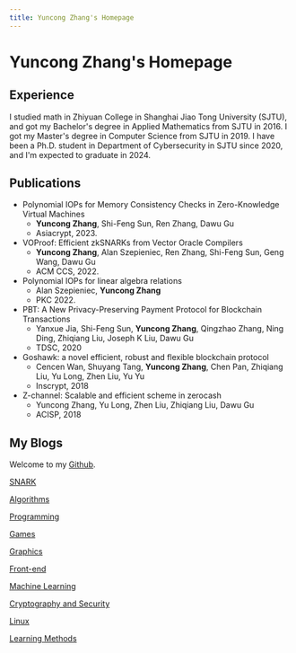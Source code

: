 ```yaml
---
title: Yuncong Zhang's Homepage
---
```


# Yuncong Zhang's Homepage

## Experience

I studied math in Zhiyuan College in Shanghai Jiao Tong University (SJTU), and got my Bachelor's degree in Applied Mathematics from SJTU in 2016.
I got my Master's degree in Computer Science from SJTU in 2019.
I have been a Ph.D. student in Department of Cybersecurity in SJTU since 2020, and I'm expected to graduate in 2024.

## Publications

- Polynomial IOPs for Memory Consistency Checks in Zero-Knowledge Virtual Machines
    - **Yuncong Zhang**, Shi-Feng Sun, Ren Zhang, Dawu Gu
    - Asiacrypt, 2023.
- VOProof: Efficient zkSNARKs from Vector Oracle Compilers
    - **Yuncong Zhang**, Alan Szepieniec, Ren Zhang, Shi-Feng Sun, Geng Wang, Dawu Gu
    - ACM CCS, 2022.
- Polynomial IOPs for linear algebra relations
    - Alan Szepieniec, **Yuncong Zhang**
    - PKC 2022.
- PBT: A New Privacy-Preserving Payment Protocol for Blockchain Transactions
    - Yanxue Jia, Shi-Feng Sun, **Yuncong Zhang**, Qingzhao Zhang, Ning Ding, Zhiqiang Liu, Joseph K Liu, Dawu Gu
    - TDSC, 2020
- Goshawk: a novel efficient, robust and flexible blockchain protocol
    - Cencen Wan, Shuyang Tang, **Yuncong Zhang**, Chen Pan, Zhiqiang Liu, Yu Long, Zhen Liu, Yu Yu
    - Inscrypt, 2018
- Z-channel: Scalable and efficient scheme in zerocash
    - Yuncong Zhang, Yu Long, Zhen Liu, Zhiqiang Liu, Dawu Gu
    - ACISP, 2018

## My Blogs

Welcome to my [Github](https://github.com/yczhangsjtu).

[SNARK](table_of_contents/snark.html)

[Algorithms](table_of_contents/algorithms.html)

[Programming](table_of_contents/programming.html)

[Games](table_of_contents/games.html)

[Graphics](table_of_contents/graphics.html)

[Front-end](table_of_contents/front-end.html)

[Machine Learning](table_of_contents/machine-learning.html)

[Cryptography and Security](table_of_contents/cryptography-and-security.html)

[Linux](table_of_contents/linux.html)

[Learning Methods](table_of_contents/learning-methods.html)

